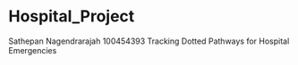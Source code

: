 # Hospital_Project
Sathepan Nagendrarajah 100454393 
Tracking Dotted Pathways for Hospital Emergencies

